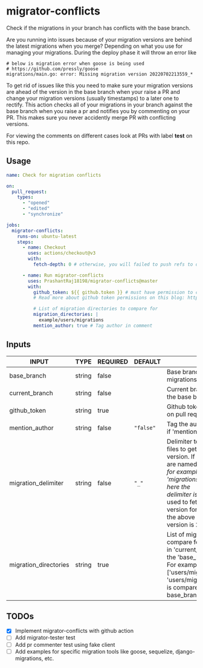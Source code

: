 # migrator-conflicts

Check if the migrations in your branch has conflicts with the base branch.

Are you running into issues because of your migration versions are behind the latest migrations when you merge? Depending on what you use for managing your migrations. During the deploy phase it will throw an error like

```console
# below is migration error when goose is being used
# https://github.com/pressly/goose
migrations/main.go: error: Missing migration version 20220702213559_*
```

To get rid of issues like this you need to make sure your migration versions are ahead of the version in the base branch when your raise a PR and change your migration versions (usually timestamps) to a later one to rectify. This action checks all of your migrations in your branch against the base branch when you raise a pr and notifies you by commenting on your PR. This makes sure you never accidently merge PR with conflicting versions.

For viewing the comments on different cases look at PRs with label **test** on this repo.

## Usage

```yaml
name: Check for migration conflicts

on:
  pull_request:
    types:
      - "opened"
      - "edited"
      - "synchronize"

jobs:
  migrator-conflicts:
    runs-on: ubuntu-latest
    steps:
      - name: Checkout
        uses: actions/checkout@v3
        with:
          fetch-depth: 0 # otherwise, you will failed to push refs to dest repo

      - name: Run migrator-conflicts
        uses: PrashantRaj18198/migrator-conflicts@master
        with:
          github_token: ${{ github.token }} # must have permission to comment on PRs
          # Read more about github token permissions on this blog: https://github.blog/changelog/2021-04-20-github-actions-control-permissions-for-github_token/

          # List of migration directories to compare for
          migration_directories: |
            example/users/migrations
          mention_author: true # Tag author in comment
```

## Inputs

<!-- AUTO-DOC-INPUT:START - Do not remove or modify this section -->

|         INPUT         |  TYPE  | REQUIRED |  DEFAULT  |                                                                                                                                                                            DESCRIPTION                                                                                                                                                                             |
|-----------------------|--------|----------|-----------|--------------------------------------------------------------------------------------------------------------------------------------------------------------------------------------------------------------------------------------------------------------------------------------------------------------------------------------------------------------------|
| base_branch           | string | false    |           | Base branch to compare current<br>migrations against                                                                                                                                                                                                                                                                                                               |
| current_branch        | string | false    |           | Current branch to compare against<br>the base branch                                                                                                                                                                                                                                                                                                               |
| github_token          | string | true     |           | Github token, required to comment<br>on pull requests                                                                                                                                                                                                                                                                                                              |
| mention_author        | string | false    | `"false"` | Tag the author in comment<br>if 'mention_author' is marked 'true'<br>                                                                                                                                                                                                                                                                                              |
| migration_delimiter   | string | false    | `"_"`     | Delimiter to use for the<br>files to get the migration<br>version. If your migrations files<br>are named with '_' delimiter,<br>for example 'migrations/20220702213559_initial_migration.sql' here the<br>delimiter is '_'. Delimiter is<br>used to fetch the migration<br>version for a file. In<br>the above example the migration<br>version is 20220702213559. |
| migration_directories | string | true     |           | List of migration directories to<br>compare for conflicts. Each directory<br>in 'current_branch' is compared against<br>the 'base_branch' for migration conflicts.<br>For example, if migration_directories =<br>['users/migrations', 'orders/migrations'], 'users/migrations' of current_branch<br>is compared against 'users/migrations' of<br>base_branch.      |

<!-- AUTO-DOC-INPUT:END -->

## TODOs

- [x] Implement migrator-conflicts with github action
- [ ] Add migrator-tester test
- [ ] Add pr commenter test using fake client
- [ ] Add examples for specific migration tools like goose, sequelize, django-migrations, etc.
